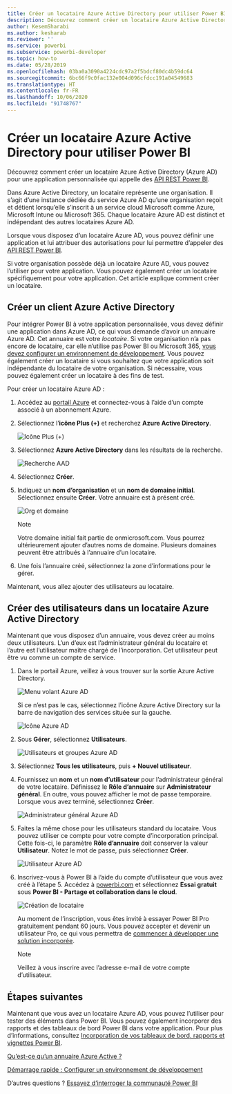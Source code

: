 ```yaml
---
title: Créer un locataire Azure Active Directory pour utiliser Power BI
description: Découvrez comment créer un locataire Azure Active Directory (Azure AD) pour une application personnalisée qui appelle des API REST Power BI.
author: KesemSharabi
ms.author: kesharab
ms.reviewer: ''
ms.service: powerbi
ms.subservice: powerbi-developer
ms.topic: how-to
ms.date: 05/28/2019
ms.openlocfilehash: 03ba0a3090a4224cdc97a2f5bdcf80dc4b59dc64
ms.sourcegitcommit: 6bc66f9c0fac132e004d096cfdcc191a04549683
ms.translationtype: HT
ms.contentlocale: fr-FR
ms.lasthandoff: 10/06/2020
ms.locfileid: "91748767"
---
```

# <a name="create-an-azure-active-directory-tenant-to-use-with-power-bi"></a>Créer un locataire Azure Active Directory pour utiliser Power BI

Découvrez comment créer un locataire Azure Active Directory (Azure AD) pour une application personnalisée qui appelle des [API REST Power BI](../automation/rest-api-reference.md).

Dans Azure Active Directory, un locataire représente une organisation. Il s’agit d’une instance dédiée du service Azure AD qu’une organisation reçoit et détient lorsqu’elle s’inscrit à un service cloud Microsoft comme Azure, Microsoft Intune ou Microsoft 365. Chaque locataire Azure AD est distinct et indépendant des autres locataires Azure AD.

Lorsque vous disposez d’un locataire Azure AD, vous pouvez définir une application et lui attribuer des autorisations pour lui permettre d’appeler des [API REST Power BI](../automation/rest-api-reference.md).

Si votre organisation possède déjà un locataire Azure AD, vous pouvez l’utiliser pour votre application. Vous pouvez également créer un locataire spécifiquement pour votre application. Cet article explique comment créer un locataire.

## <a name="create-an-azure-active-directory-tenant"></a>Créer un client Azure Active Directory

Pour intégrer Power BI à votre application personnalisée, vous devez définir une application dans Azure AD, ce qui vous demande d’avoir un annuaire Azure AD. Cet annuaire est votre *locataire*. Si votre organisation n’a pas encore de locataire, car elle n’utilise pas Power BI ou Microsoft 365, [vous devez configurer un environnement de développement](/azure/active-directory/develop/active-directory-howto-tenant). Vous pouvez également créer un locataire si vous souhaitez que votre application soit indépendante du locataire de votre organisation. Si nécessaire, vous pouvez également créer un locataire à des fins de test.

Pour créer un locataire Azure AD :

1. Accédez au [portail Azure](https://portal.azure.com) et connectez-vous à l’aide d’un compte associé à un abonnement Azure.

2. Sélectionnez l’**icône Plus (+)** et recherchez **Azure Active Directory**.

    ![Icône Plus (+)](media/create-an-azure-active-directory-tenant/new-directory.png)

3. Sélectionnez **Azure Active Directory** dans les résultats de la recherche.

    ![Recherche AAD](media/create-an-azure-active-directory-tenant/new-directory2.png)

4. Sélectionnez **Créer**.

5. Indiquez un **nom d’organisation** et un **nom de domaine initial**. Sélectionnez ensuite **Créer**. Votre annuaire est à présent créé.

    ![Org et domaine](media/create-an-azure-active-directory-tenant/organization-and-domain.png)

   > [!NOTE]
   > Votre domaine initial fait partie de onmicrosoft.com. Vous pourrez ultérieurement ajouter d’autres noms de domaine. Plusieurs domaines peuvent être attribués à l’annuaire d’un locataire.

6. Une fois l’annuaire créé, sélectionnez la zone d’informations pour le gérer.

Maintenant, vous allez ajouter des utilisateurs au locataire.

## <a name="create-azure-active-directory-tenant-users"></a>Créer des utilisateurs dans un locataire Azure Active Directory

Maintenant que vous disposez d’un annuaire, vous devez créer au moins deux utilisateurs. L’un d’eux est l’administrateur général du locataire et l’autre est l’utilisateur maître chargé de l’incorporation. Cet utilisateur peut être vu comme un compte de service.

1. Dans le portail Azure, veillez à vous trouver sur la sortie Azure Active Directory.

    ![Menu volant Azure AD](media/create-an-azure-active-directory-tenant/aad-flyout.png)

    Si ce n’est pas le cas, sélectionnez l’icône Azure Active Directory sur la barre de navigation des services située sur la gauche.

    ![Icône Azure AD](media/create-an-azure-active-directory-tenant/aad-service.png)

2. Sous **Gérer**, sélectionnez **Utilisateurs**.

    ![Utilisateurs et groupes Azure AD](media/create-an-azure-active-directory-tenant/users-and-groups.png)

3. Sélectionnez **Tous les utilisateurs**, puis **+ Nouvel utilisateur**.

4. Fournissez un **nom** et un **nom d’utilisateur** pour l’administrateur général de votre locataire. Définissez le **Rôle d’annuaire** sur **Administrateur général**. En outre, vous pouvez afficher le mot de passe temporaire. Lorsque vous avez terminé, sélectionnez **Créer**.

    ![Administrateur général Azure AD](media/create-an-azure-active-directory-tenant/global-admin.png)

5. Faites la même chose pour les utilisateurs standard du locataire. Vous pouvez utiliser ce compte pour votre compte d’incorporation principal. Cette fois-ci, le paramètre **Rôle d’annuaire** doit conserver la valeur **Utilisateur**. Notez le mot de passe, puis sélectionnez **Créer**.

    ![Utilisateur Azure AD](media/create-an-azure-active-directory-tenant/pbiembed-user.png)

6. Inscrivez-vous à Power BI à l’aide du compte d’utilisateur que vous avez créé à l’étape 5. Accédez à [powerbi.com](https://powerbi.microsoft.com/get-started/) et sélectionnez **Essai gratuit** sous **Power BI - Partage et collaboration dans le cloud**.

    ![Création de locataire](media/create-an-azure-active-directory-tenant/try-powerbi-free.png)

    Au moment de l’inscription, vous êtes invité à essayer Power BI Pro gratuitement pendant 60 jours. Vous pouvez accepter et devenir un utilisateur Pro, ce qui vous permettra de [commencer à développer une solution incorporée](embed-sample-for-customers.md).

   > [!NOTE]
   > Veillez à vous inscrire avec l’adresse e-mail de votre compte d’utilisateur.

## <a name="next-steps"></a>Étapes suivantes

Maintenant que vous avez un locataire Azure AD, vous pouvez l’utiliser pour tester des éléments dans Power BI. Vous pouvez également incorporer des rapports et des tableaux de bord Power BI dans votre application. Pour plus d’informations, consultez [Incorporation de vos tableaux de bord, rapports et vignettes Power BI](embed-sample-for-customers.md).

[Qu’est-ce qu’un annuaire Azure Active ?](/azure/active-directory/active-directory-whatis) 
 
[Démarrage rapide : Configurer un environnement de développement](/azure/active-directory/develop/active-directory-howto-tenant)  

D’autres questions ? [Essayez d’interroger la communauté Power BI](https://community.powerbi.com/)